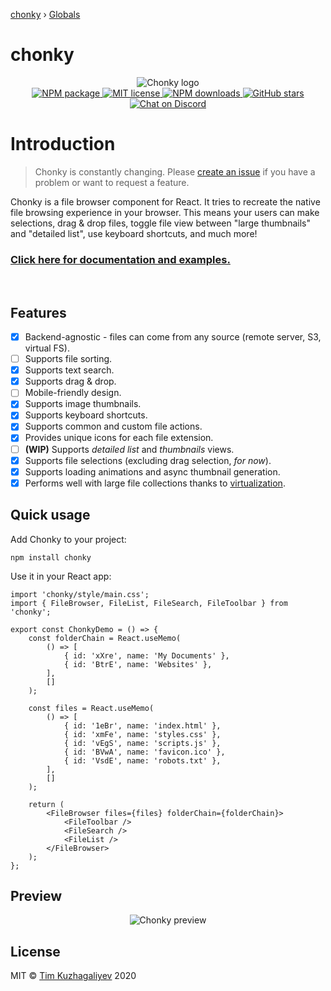 [chonky](README.md) › [Globals](globals.md)

# chonky

<p align="center">
  <img src="https://timbokz.github.io/Chonky/Chonky_clear.png" alt="Chonky logo">
  <br/>
  <a href="https://www.npmjs.com/package/chonky">
    <img alt="NPM package" src="https://img.shields.io/npm/v/chonky.svg">
  </a>
  <a href="https://tldrlegal.com/license/mit-license">
    <img alt="MIT license" src="https://img.shields.io/npm/l/chonky">
  </a>
  <a href="https://www.npmjs.com/package/chonky">
    <img alt="NPM downloads" src="https://img.shields.io/npm/dt/chonky">
  </a>
  <a href="https://github.com/TimboKZ/Chonky">
    <img alt="GitHub stars" src="https://img.shields.io/github/stars/TimboKZ/Chonky">
  </a>
  <a href="https://discord.gg/4HJaFn9">
    <img alt="Chat on Discord" src="https://img.shields.io/discord/696033621986770957?label=Chat%20on%20Discord" />
  </a>
</p>

# Introduction

> Chonky is constantly changing. Please [create an issue](https://github.com/TimboKZ/Chonky/issues)
> if you have a problem or want to request a feature.

Chonky is a file browser component for React. It tries to recreate the native file browsing experience in your browser.
This means your users can make selections, drag & drop files, toggle file view between "large thumbnails" and "detailed
list", use keyboard shortcuts, and much more!

### [Click here for documentation and examples.](https://timbokz.github.io/Chonky/)

<br />

## Features

-   [x] Backend-agnostic - files can come from any source (remote server, S3, virtual FS).
-   [ ] Supports file sorting.
-   [x] Supports text search.
-   [x] Supports drag & drop.
-   [ ] Mobile-friendly design.
-   [x] Supports image thumbnails.
-   [x] Supports keyboard shortcuts.
-   [x] Supports common and custom file actions.
-   [x] Provides unique icons for each file extension.
-   [ ] **(WIP)** Supports _detailed list_ and _thumbnails_ views.
-   [x] Supports file selections (excluding drag selection, _for now_).
-   [x] Supports loading animations and async thumbnail generation.
-   [x] Performs well with large file collections thanks to
        [virtualization](https://github.com/bvaughn/react-virtualized).

## Quick usage

Add Chonky to your project:

```shell
npm install chonky
```

Use it in your React app:

```tsx
import 'chonky/style/main.css';
import { FileBrowser, FileList, FileSearch, FileToolbar } from 'chonky';

export const ChonkyDemo = () => {
    const folderChain = React.useMemo(
        () => [
            { id: 'xXre', name: 'My Documents' },
            { id: 'BtrE', name: 'Websites' },
        ],
        []
    );

    const files = React.useMemo(
        () => [
            { id: '1eBr', name: 'index.html' },
            { id: 'xmFe', name: 'styles.css' },
            { id: 'vEgS', name: 'scripts.js' },
            { id: 'BVwA', name: 'favicon.ico' },
            { id: 'VsdE', name: 'robots.txt' },
        ],
        []
    );

    return (
        <FileBrowser files={files} folderChain={folderChain}>
            <FileToolbar />
            <FileSearch />
            <FileList />
        </FileBrowser>
    );
};
```

## Preview

<p align="center">
  <img src="https://timbokz.github.io/Chonky/1.x/Chonky_preview.gif" alt="Chonky preview">
</p>

## License

MIT © [Tim Kuzhagaliyev](https://github.com/TimboKZ) 2020
